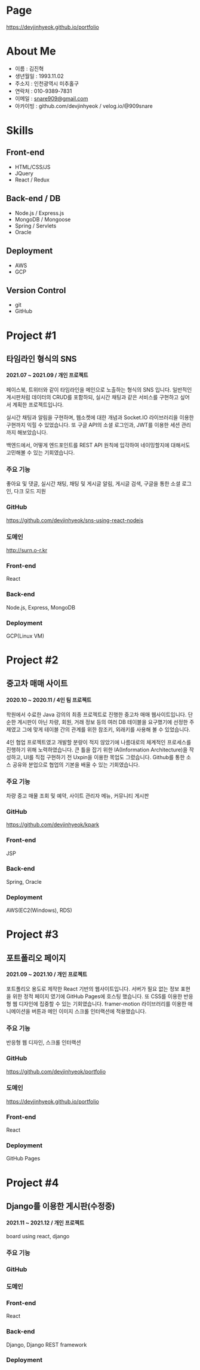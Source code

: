 # Page
https://devjinhyeok.github.io/portfolio

# About Me
- 이름 : 김진혁
- 생년월일 : 1993.11.02
- 주소지 : 인천광역시 미추홀구
- 연락처 : 010-9389-7831
- 이메일 : snare909@gmail.com
- 아카이빙 : github.com/devjinhyeok / velog.io/@909snare

# Skills
## Front-end
- HTML/CSS/JS
- JQuery
- React / Redux
## Back-end / DB
- Node.js / Express.js
- MongoDB / Mongoose
- Spring / Servlets 
- Oracle
## Deployment
- AWS
- GCP
## Version Control
- git
- GitHub

# Project #1 
## 타임라인 형식의 SNS
#### 2021.07 ~ 2021.09 / 개인 프로젝트 
페이스북, 트위터와 같이 타임라인을 메인으로 노출하는 형식의 SNS 입니다. 
일반적인 게시판처럼 데이터의 CRUD를 포함하되, 실시간 채팅과 같은 서비스를 구현하고 싶어서 계획한 프로젝트입니다. 

실시간 채팅과 알림을 구현하며, 웹소켓에 대한 개념과 Socket.IO 라이브러리을 이용한 구현까지 익힐 수 있었습니다. 또 구글 API의 소셜 로그인과, JWT를 이용한 세션 관리까지 해보았습니다. 

백엔드에서, 어떻게 엔드포인트를 REST API 원칙에 입각하여 네이밍할지에 대해서도 고민해볼 수 있는 기회였습니다.
### 주요 기능
좋아요 및 댓글, 실시간 채팅, 채팅 및 게시글 알림, 게시글 검색, 구글을 통한 소셜 로그인, 다크 모드 지원
### GitHub
https://github.com/devjinhyeok/sns-using-react-nodejs
### 도메인
http://surn.o-r.kr
### Front-end
React
### Back-end
Node.js, Express, MongoDB
### Deployment
GCP(Linux VM)

# Project #2 
## 중고차 매매 사이트 
#### 2020.10 ~ 2020.11 / 4인 팀 프로젝트 
학원에서 수료한 Java 강의의 최종 프로젝트로 진행한 중고차 매매 웹사이트입니다. 단순한 게시판이 아닌 차량, 회원, 거래 정보 등의 여러 DB 테이블을 요구했기에 선정한 주제였고 그에 맞게 테이블 간의 관계를 위한 참조키, 외래키를 사용해 볼 수 있었습니다. 

4인 협업 프로젝트였고 개발할 분량이 적지 않았기에 나름대로의 체계적인 프로세스를 진행하기 위해 노력하였습니다. 큰 틀을 잡기 위한 IA(Information Architecture)을 작성하고, UI를 직접 구현하기 전 Uxpin을 이용한 목업도 그렸습니다. Github를 통한 소스 공유와 분업으로 협업의 기본을 배울 수 있는 기회였습니다. 
### 주요 기능
차량 중고 매물 조회 및 예약, 사이트 관리자 메뉴, 커뮤니티 게시판 
### GitHub
https://github.com/devjinhyeok/kpark
### Front-end
JSP
### Back-end
Spring, Oracle
### Deployment
AWS(EC2(Windows), RDS)

# Project #3 
## 포트폴리오 페이지
#### 2021.09 ~ 2021.10 / 개인 프로젝트 
포트폴리오 용도로 제작한 React 기반의 웹사이트입니다. 서버가 필요 없는 정보 표현을 위한 정적 페이지 였기에 GitHub Pages에 호스팅 했습니다. 또 CSS를 이용한 반응형 웹 디자인에 집중할 수 있는 기회였습니다. framer-motion 라이브러리를 이용한 애니메이션을 버튼과 메인 이미지 스크롤 인터랙션에 적용했습니다.
### 주요 기능
반응형 웹 디자인, 스크롤 인터랙션 
### GitHub
https://github.com/devjinhyeok/portfolio
### 도메인
https://devjinhyeok.github.io/portfolio
### Front-end
React
### Deployment
GitHub Pages

# Project #4 
## Django를 이용한 게시판(수정중)
#### 2021.11 ~ 2021.12 / 개인 프로젝트 
board using react, django
### 주요 기능
### GitHub
<!-- https://github.com/devjinhyeok/portfolio -->
### 도메인
<!-- https://devjinhyeok.github.io/portfolio -->
### Front-end
React
### Back-end
Django, Django REST framework
### Deployment
<!-- GitHub Pages -->
